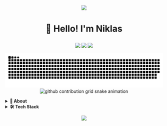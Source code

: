 <div id="header" align="center">
  <img src="https://media.giphy.com/media/M9gbBd9nbDrOTu1Mqx/giphy.gif" width="100"/><br/ >
  <h1>👋 Hello! I'm Niklas</p>
</div>

<p align="center">
  <a href="https://github.com/Snickers03"><img src="https://img.shields.io/badge/-Snickers03-3a3a3a?style=flat&logo=GitHub&logoColor=white" /></a>
  <a href="https://niklasbialk.dev"><img src="https://img.shields.io/badge/-niklasbialk.dev-fd8700?style=flat&logo=Acclaim&logoColor=white" /></a>
  <a href="https://www.linkedin.com/in/niklas-bialk"><img src="https://img.shields.io/badge/-Niklas_Bialk-0072b1?style=flat&logo=Linkedin&logoColor=white" /></a>
</p>
<div align="center">
  
![github contribution grid snake animation](https://raw.githubusercontent.com/platane/platane/output/github-contribution-grid-snake-dark.svg#gh-dark-mode-only)
![github contribution grid snake animation](https://raw.githubusercontent.com/snickers03/snickers03/output/github-contribution-grid-snake.svg#gh-light-mode-only)

</div>
<!-- old me and contributions -->
<!-- <div align="center">
    <img align=top src="https://i.ibb.co/ZNYFVTS/Unbenannt.png" alt="Me" width="400" height="170"/>
    <img align=top src="https://github-readme-streak-stats.herokuapp.com/?user=Snickers03" alt="Statistics" width="400" height="170" />
<div> -->

  
<div align="left">

<!-- About Section Start -->
<!-- About Section Start -->
<!-- About Section Start -->
<details>
  <summary><b>👤 About</b></summary> <br />
<blockquote>
    
I am a frontend software engineer and CTO at AM & NB Services UG near Lake of Constance, Germany.
    
At AMNB I lead the development team and take care of organization, task management and product development. Besides that I study business informatics at the      DHBW Ravensburg.
    
Furthermore, I am also a developer myself and work in the frontend team with next.js, typescript and tailwindcss.
    
When I'm not at the keyboard, I like to do sports, read or do something with friends.

</blockquote> 
    
----

</details>
<!-- About Section End -->
<!-- About Section End -->
<!-- About Section End -->

<!-- Tech Stack Start -->  
<!-- Tech Stack Start -->  
<!-- Tech Stack Start -->  
<details>
  <summary><b>🛠️ Tech Stack</b></summary>
    <p>
      
| **Category** | **Technologies** |
| - | - |
**Core** | [![TypeScript](https://img.shields.io/static/v1?label=&message=TypeScript&color=3178C6&logo=typescript&logoColor=FFFFFF)](https://www.typescriptlang.org/) [![JavaScript](https://img.shields.io/static/v1?label=&message=JavaScript&color=F7DF1E&logo=javascript&logoColor=FFFFFF)](https://www.javascript.com/) [![Python](https://img.shields.io/static/v1?label=&message=Python&color=3C78A9&logo=python&logoColor=FFFFFF)](https://www.python.org/) [![Java](https://img.shields.io/static/v1?label=&message=Java&color=007396&logo=java&logoColor=FFFFFF)](https://www.java.com/) [![Node.js](https://img.shields.io/static/v1?label=&message=Node.js&color=339933&logo=nodedotjs&logoColor=FFFFFF)](https://nodejs.org/)
**Frontend** | [![React](https://img.shields.io/static/v1?label=&message=React&color=blue&logo=react&logoColor=FFFFFF)](https://reactjs.org/) [![Next.js](https://img.shields.io/static/v1?label=&message=Next.js&color=black&logo=Next.js&logoColor=white)](https://nextjs.org/) [![Tailwind CSS](https://img.shields.io/static/v1?label=&message=Tailwind%20CSS&color=0EA5E9&logo=tailwindcss&logoColor=white)](https://tailwindcss.com/)
**Backend** | [![Express.js](https://img.shields.io/static/v1?label=&message=Express.js&color=black&logo=express&logoColor=white)](https://expressjs.com/)
**Database** | [![MongoDB](https://img.shields.io/static/v1?label=&message=MongoDB&color=47A248&logo=mongodb&logoColor=white)](https://www.mongodb.com/) [![Firebase](https://img.shields.io/static/v1?label=&message=Firebase&color=FFCA28&logo=firebase&logoColor=FFFFFF)](https://firebase.google.com/)
**Hosting** | [![Netlify](https://img.shields.io/static/v1?label=&message=Netlify&color=00C7B7&logo=netlify&logoColor=FFFFFF)](https://netlify.com/) [![Heroku](https://img.shields.io/static/v1?label=&message=Apache2&color=26235B&logo=apache&logoColor=a93131)](https://httpd.apache.org/)
**Code Editors** | [![VS Code](https://img.shields.io/static/v1?label=&message=VS%20Code&color=007ACC&logo=visualstudiocode&logoColor=white)](https://code.visualstudio.com/) [![IntelliJ IDEA](https://img.shields.io/static/v1?label=&message=IntelliJ%20IDEA&color=black&logo=IntelliJIDEA&logoColor=white)](https://code.visualstudio.com/)

----      

  </p>
</details>
<!-- Tech Stack End -->  
<!-- Tech Stack End -->  
<!-- Tech Stack End -->

  
<!-- ## 👨‍💻 Tech Stack
### ⚡ Programming Languages (& other script languages)
![image](https://img.shields.io/badge/JavaScript-323330?style=for-the-badge&logo=javascript&logoColor=F7DF1E) 
![image](https://img.shields.io/badge/TypeScript-007ACC?style=for-the-badge&logo=typescript&logoColor=white) 
<br />
![image](https://img.shields.io/badge/Python-FFD43B?style=for-the-badge&logo=python&logoColor=blue)
![Java](https://img.shields.io/badge/java-%23ED8B00.svg?style=for-the-badge&logo=java&logoColor=white)
<br />
![image](https://img.shields.io/badge/HTML5-E34F26?style=for-the-badge&logo=html5&logoColor=white) 
![image](https://img.shields.io/badge/CSS3-1572B6?style=for-the-badge&logo=css3&logoColor=white)
![Markdown](https://img.shields.io/badge/markdown-%23000000.svg?style=for-the-badge&logo=markdown&logoColor=white)
![LaTeX](https://img.shields.io/badge/latex-%23008080.svg?style=for-the-badge&logo=latex&logoColor=white)

### 🧰 Frameworks & Libraries
![image](https://img.shields.io/badge/React-20232A?style=for-the-badge&logo=react&logoColor=61DAFB) 
![image](https://img.shields.io/badge/next.js-000000?style=for-the-badge&logo=nextdotjs&logoColor=white)
<br />
![image](https://img.shields.io/badge/Tailwind_CSS-38B2AC?style=for-the-badge&logo=tailwind-css&logoColor=white)
![Strapi](https://img.shields.io/badge/strapi-%232E7EEA.svg?style=for-the-badge&logo=strapi&logoColor=white)
<br />
![image](https://img.shields.io/badge/Node.js-339933?style=for-the-badge&logo=nodedotjs&logoColor=white) 
![image](https://img.shields.io/badge/Express.js-000000?style=for-the-badge&logo=express&logoColor=white)

### 🗄️ Database & Hosting
![image](https://img.shields.io/badge/MongoDB-4EA94B?style=for-the-badge&logo=mongodb&logoColor=white) 
![image](https://img.shields.io/badge/firebase-ffca28?style=for-the-badge&logo=firebase&logoColor=black) 
<br />
![image](https://img.shields.io/badge/Netlify-00C7B7?style=for-the-badge&logo=netlify&logoColor=white)
![Heroku](https://img.shields.io/badge/heroku-%23430098.svg?style=for-the-badge&logo=heroku&logoColor=white)

### 💻 Tools & Websites
![image](	https://img.shields.io/badge/Visual_Studio_Code-0078D4?style=for-the-badge&logo=visual%20studio%20code&logoColor=white) 
![image](https://img.shields.io/badge/Discord-5865F2?style=for-the-badge&logo=discord&logoColor=white) 
![Google Chrome](https://img.shields.io/badge/Google%20Chrome-4285F4?style=for-the-badge&logo=GoogleChrome&logoColor=white)
![image](https://img.shields.io/badge/Postman-FF6C37?style=for-the-badge&logo=Postman&logoColor=white) 
<br />
![image](https://img.shields.io/badge/Notion-000000?style=for-the-badge&logo=notion&logoColor=white)
![Framer](https://img.shields.io/badge/Framer-black?style=for-the-badge&logo=framer&logoColor=blue)
![ESLint](https://img.shields.io/badge/ESLint-4B3263?style=for-the-badge&logo=eslint&logoColor=white)
![image](https://img.shields.io/badge/Figma-F24E1E?style=for-the-badge&logo=figma&logoColor=white) 
![Dribbble](https://img.shields.io/badge/Dribbble-EA4C89?style=for-the-badge&logo=dribbble&logoColor=white) 
<br />
![Jira](https://img.shields.io/badge/jira-%230A0FFF.svg?style=for-the-badge&logo=jira&logoColor=white)
![image](https://img.shields.io/badge/Trello-0052CC?style=for-the-badge&logo=trello&logoColor=white)
![Stack Overflow](https://img.shields.io/badge/-Stackoverflow-FE7A16?style=for-the-badge&logo=stack-overflow&logoColor=white)
<br /> -->

<!--
## ✨ Statistics */
![image](https://github-readme-streak-stats.herokuapp.com/?user=Snickers03) */
<br />
-->
<div/>
<div align="center">
  
![](https://komarev.com/ghpvc/?username=Snickers03&color=orange)
  
</div>

